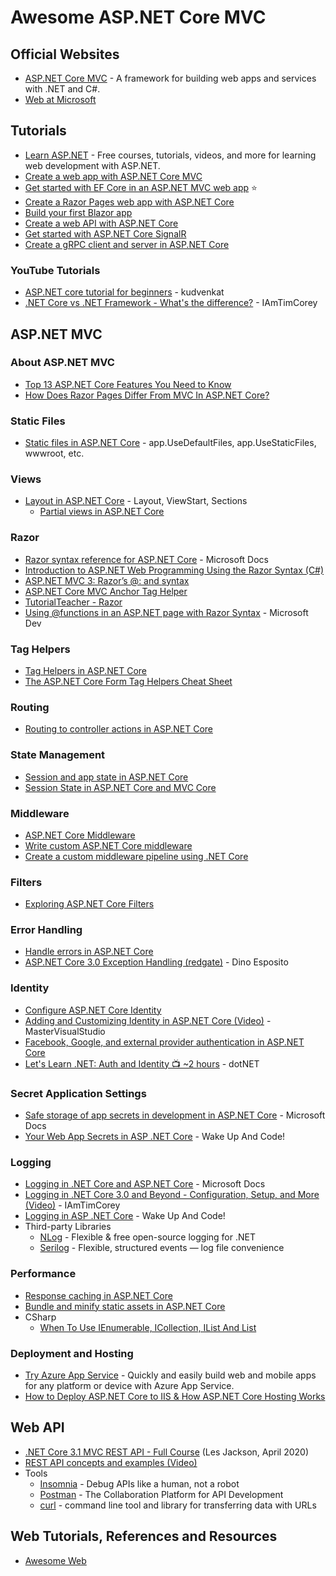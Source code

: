 # Awesome ASP.NET Core MVC

## Official Websites
* [ASP.NET Core MVC](https://dotnet.microsoft.com/apps/aspnet) - A framework for building web apps and services with .NET and C#.
* [Web at Microsoft](https://developer.microsoft.com/en-us/web/)

## Tutorials
* [Learn ASP.NET](https://dotnet.microsoft.com/learn/aspnet) - Free courses, tutorials, videos, and more for learning web development with ASP.NET.
* [Create a web app with ASP.NET Core MVC](https://docs.microsoft.com/en-us/aspnet/core/tutorials/first-mvc-app/)
* [Get started with EF Core in an ASP.NET MVC web app](https://docs.microsoft.com/en-us/aspnet/core/data/ef-mvc/intro?view=aspnetcore-2.2) :star:
* [Create a Razor Pages web app with ASP.NET Core](https://docs.microsoft.com/en-us/aspnet/core/tutorials/razor-pages/)
* [Build your first Blazor app](https://docs.microsoft.com/en-us/aspnet/core/tutorials/build-your-first-blazor-app)
* [Create a web API with ASP.NET Core](https://docs.microsoft.com/en-us/aspnet/core/tutorials/first-web-api)
* [Get started with ASP.NET Core SignalR](https://docs.microsoft.com/en-us/aspnet/core/tutorials/signalr)
* [Create a gRPC client and server in ASP.NET Core](https://docs.microsoft.com/en-us/aspnet/core/tutorials/grpc/grpc-start)

### YouTube Tutorials
* [ASP.NET core tutorial for beginners](https://www.youtube.com/playlist?list=PL6n9fhu94yhVkdrusLaQsfERmL_Jh4XmU) - kudvenkat
* [.NET Core vs .NET Framework - What's the difference?](https://www.youtube.com/watch?v=79UWvR734wI) - IAmTimCorey

## ASP.NET MVC
### About ASP.NET MVC
* [Top 13 ASP.NET Core Features You Need to Know](https://stackify.com/asp-net-core-features/)
* [How Does Razor Pages Differ From MVC In ASP.NET Core?](https://exceptionnotfound.net/razor-pages-how-does-it-differ-from-mvc-in-asp-net-core/)

### Static Files
* [Static files in ASP.NET Core](https://docs.microsoft.com/en-us/aspnet/core/fundamentals/static-files) - app.UseDefaultFiles, app.UseStaticFiles, wwwroot, etc.

### Views
* [Layout in ASP.NET Core](https://docs.microsoft.com/en-us/aspnet/core/mvc/views/layout?view=aspnetcore-3.0) - Layout, ViewStart, Sections
  * [Partial views in ASP.NET Core](https://docs.microsoft.com/en-us/aspnet/core/mvc/views/partial)

### Razor
* [Razor syntax reference for ASP.NET Core](https://docs.microsoft.com/en-us/aspnet/core/mvc/views/razor?view=aspnetcore-3.0) - Microsoft Docs
* [Introduction to ASP.NET Web Programming Using the Razor Syntax (C#)](https://docs.microsoft.com/en-us/aspnet/web-pages/overview/getting-started/introducing-razor-syntax-c)
* [ASP.NET MVC 3: Razor’s @: and <text> syntax](https://weblogs.asp.net/scottgu/asp-net-mvc-3-razor-s-and-lt-text-gt-syntax)
* [ASP.NET Core MVC Anchor Tag Helper](https://www.davepaquette.com/archive/2015/06/01/mvc-6-anchor-tag-helper.aspx)
* [TutorialTeacher - Razor](http://www.tutorialsteacher.com/mvc/razor-syntax)
* [Using @functions in an ASP.NET page with Razor Syntax](https://blogs.msdn.microsoft.com/timlee/2010/07/30/using-functions-in-an-asp-net-page-with-razor-syntax/) - Microsoft Dev
 
### Tag Helpers
* [Tag Helpers in ASP.NET Core](https://docs.microsoft.com/en-us/aspnet/core/mvc/views/tag-helpers/intro)
* [The ASP.NET Core Form Tag Helpers Cheat Sheet](https://jonhilton.net/aspnet-core-forms-cheat-sheet/)

### Routing
  * [Routing to controller actions in ASP.NET Core](https://docs.microsoft.com/en-us/aspnet/core/mvc/controllers/routing)

### State Management
* [Session and app state in ASP.NET Core](https://docs.microsoft.com/en-us/aspnet/core/fundamentals/app-state)
* [Session State in ASP.NET Core and MVC Core](https://dzone.com/articles/session-state-in-aspnet-core-and-mvc-core)

### Middleware
  * [ASP.NET Core Middleware](https://docs.microsoft.com/en-us/aspnet/core/fundamentals/middleware/?view=aspnetcore-3.0)
  * [Write custom ASP.NET Core middleware](https://docs.microsoft.com/en-us/aspnet/core/fundamentals/middleware/write)
  * [Create a custom middleware pipeline using .NET Core](https://medium.com/@huzaifa.asif/create-a-custom-middleware-pipeline-using-net-core-c60fde242ad9)
 
### Filters
* [Exploring ASP.NET Core Filters](https://www.dotnettricks.com/learn/aspnetcore/mvc-core-filters-real-world-exmaple)

### Error Handling
* [Handle errors in ASP.NET Core](https://docs.microsoft.com/en-us/aspnet/core/fundamentals/error-handling)
* [ASP.NET Core 3.0 Exception Handling (redgate)](https://www.red-gate.com/simple-talk/dotnet/net-development/asp-net-core-3-0-exception-handling/) - Dino Esposito

### Identity
* [Configure ASP.NET Core Identity](https://docs.microsoft.com/en-us/aspnet/core/security/authentication/identity-configuration)
* [Adding and Customizing Identity in ASP.NET Core (Video)](https://www.youtube.com/watch?v=GblxFZpR10w) - MasterVisualStudio
* [Facebook, Google, and external provider authentication in ASP.NET Core](https://docs.microsoft.com/en-us/aspnet/core/security/authentication/social/)
* [Let's Learn .NET: Auth and Identity 📺 ~2 hours](https://www.youtube.com/watch?v=SFLG-gStXC0) - dotNET
### Secret Application Settings 
* [Safe storage of app secrets in development in ASP.NET Core](https://docs.microsoft.com/en-us/aspnet/core/security/app-secrets) - Microsoft Docs
* [Your Web App Secrets in ASP .NET Core](https://wakeupandcode.com/your-web-app-secrets-in-asp-net-core/) - Wake Up And Code!

### Logging
* [Logging in .NET Core and ASP.NET Core](https://docs.microsoft.com/en-us/aspnet/core/fundamentals/logging) - Microsoft Docs
* [Logging in .NET Core 3.0 and Beyond - Configuration, Setup, and More (Video)](https://www.youtube.com/watch?v=oXNslgIXIbQ) - 
IAmTimCorey
* [Logging in ASP .NET Core](https://wakeupandcode.com/logging-in-asp-net-core/) - Wake Up And Code!  
* Third-party Libraries
  * [NLog](https://nlog-project.org/) - Flexible & free open-source logging for .NET
  * [Serilog](https://serilog.net/) - Flexible, structured events — log file convenience
### Performance
* [Response caching in ASP.NET Core](https://docs.microsoft.com/en-us/aspnet/core/performance/caching/response?view=aspnetcore-3.0)
* [Bundle and minify static assets in ASP.NET Core](https://docs.microsoft.com/en-us/aspnet/core/client-side/bundling-and-minification)
* CSharp
  * [When To Use IEnumerable, ICollection, IList And List](https://www.claudiobernasconi.ch/2013/07/22/when-to-use-ienumerable-icollection-ilist-and-list/)
  
###  Deployment and Hosting
* [Try Azure App Service](http://tryappservice.azure.com) - Quickly and easily build web and mobile apps for any platform or device with Azure App Service.
* [How to Deploy ASP.NET Core to IIS & How ASP.NET Core Hosting Works](https://stackify.com/how-to-deploy-asp-net-core-to-iis/)
  
## Web API
* [.NET Core 3.1 MVC REST API - Full Course](https://www.youtube.com/watch?v=fmvcAzHpsk8) (Les Jackson, April 2020)
* [REST API concepts and examples (Video)](https://www.youtube.com/watch?v=7YcW25PHnAA)
* Tools
  * [Insomnia](https://insomnia.rest/) - Debug APIs like a human, not a robot
  * [Postman](https://www.getpostman.com/) - The Collaboration Platform for API Development
  * [curl](https://curl.haxx.se/) - command line tool and library for transferring data with URLs

## Web Tutorials, References and Resources
* [Awesome Web](https://github.com/NajiElKotob/Awesome-Web)
